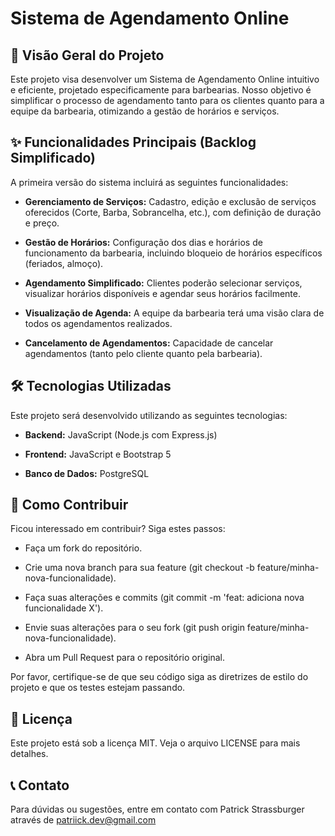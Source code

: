 # Sistema de Agendamento Online
## 🚀 Visão Geral do Projeto
Este projeto visa desenvolver um Sistema de Agendamento Online intuitivo e eficiente, projetado especificamente para barbearias. Nosso objetivo é simplificar o processo de agendamento tanto para os clientes quanto para a equipe da barbearia, otimizando a gestão de horários e serviços.

## ✨ Funcionalidades Principais (Backlog Simplificado)
A primeira versão do sistema incluirá as seguintes funcionalidades:

- **Gerenciamento de Serviços:** Cadastro, edição e exclusão de serviços oferecidos (Corte, Barba, Sobrancelha, etc.), com definição de duração e preço.

- **Gestão de Horários:** Configuração dos dias e horários de funcionamento da barbearia, incluindo bloqueio de horários específicos (feriados, almoço).

- **Agendamento Simplificado:** Clientes poderão selecionar serviços, visualizar horários disponíveis e agendar seus horários facilmente.

- **Visualização de Agenda:** A equipe da barbearia terá uma visão clara de todos os agendamentos realizados.

- **Cancelamento de Agendamentos:** Capacidade de cancelar agendamentos (tanto pelo cliente quanto pela barbearia).

## 🛠️ Tecnologias Utilizadas
Este projeto será desenvolvido utilizando as seguintes tecnologias:

- **Backend:** JavaScript (Node.js com Express.js)

- **Frontend:** JavaScript e Bootstrap 5

- **Banco de Dados:** PostgreSQL

## 🤝 Como Contribuir
Ficou interessado em contribuir? Siga estes passos:

- Faça um fork do repositório.

- Crie uma nova branch para sua feature (git checkout -b feature/minha-nova-funcionalidade).

- Faça suas alterações e commits (git commit -m 'feat: adiciona nova funcionalidade X').

- Envie suas alterações para o seu fork (git push origin feature/minha-nova-funcionalidade).

- Abra um Pull Request para o repositório original.

Por favor, certifique-se de que seu código siga as diretrizes de estilo do projeto e que os testes estejam passando.

## 📄 Licença
Este projeto está sob a licença MIT. Veja o arquivo LICENSE para mais detalhes.

## 📞 Contato
Para dúvidas ou sugestões, entre em contato com Patrick Strassburger através de patriick.dev@gmail.com